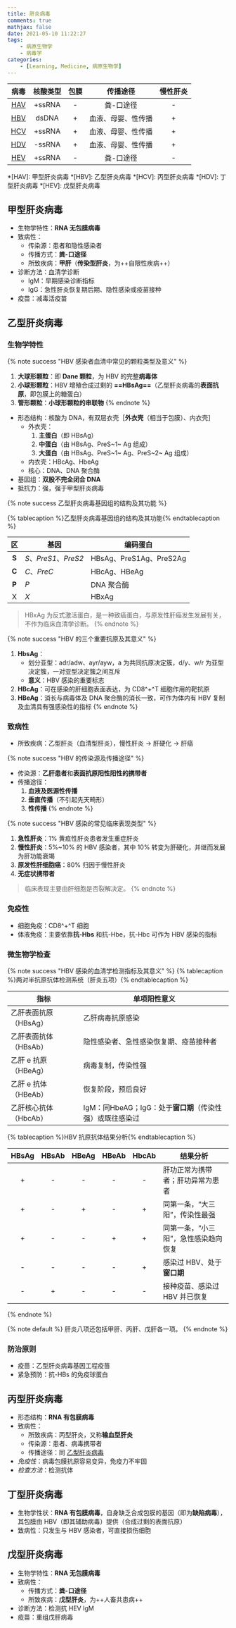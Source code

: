 ```yaml
---
title: 肝炎病毒
comments: true
mathjax: false
date: 2021-05-10 11:22:27
tags:
    - 病原生物学
    - 病毒学
categories:
    - [Learning, Medicine, 病原生物学]
---
```


| 病毒 | 核酸类型 | 包膜 |      传播途径      | 慢性肝炎 |
|:----:|:--------:|:----:|:------------------:|:--------:|
|  [HAV](#甲型肝炎病毒) |  +ssRNA  |   -  |      粪-口途径     |     -    |
|  [HBV](#乙型肝炎病毒) |   dsDNA  |   +  | 血液、母婴、性传播 |     +    |
|  [HCV](#丙型肝炎病毒) |  +ssRNA  |   +  | 血液、母婴、性传播 |     +    |
|  [HDV](#丁型肝炎病毒) |  -ssRNA  |   +  | 血液、母婴、性传播 |     +    |
|  [HEV](#戊型肝炎病毒) |  +ssRNA  |   -  |      粪-口途径     |     -    |

*[HAV]: 甲型肝炎病毒
*[HBV]: 乙型肝炎病毒
*[HCV]: 丙型肝炎病毒
*[HDV]: 丁型肝炎病毒
*[HEV]: 戊型肝炎病毒

<!-- more -->

## 甲型肝炎病毒

- 生物学特性：**RNA 无包膜病毒**
- 致病性：
    - 传染源：患者和隐性感染者
    - 传播方式：**粪-口途径**
    - 所致疾病：**甲肝**（**传染型肝炎**，为++自限性疾病++）
- 诊断方法：血清学诊断
    - IgM：早期感染诊断指标
    - IgG：急性肝炎恢复期后期、隐性感染或疫苗接种
- 疫苗：减毒活疫苗

## 乙型肝炎病毒

### 生物学特性

{% note success "HBV 感染者血清中常见的颗粒类型及意义" %}
1. **大球形颗粒**：即 **Dane 颗粒**，为 HBV 的完整**病毒体**
2. **小球形颗粒**：HBV 增殖合成过剩的 **==HBsAg==**（乙型肝炎病毒的**表面抗原**，即包膜上的糖蛋白）
3. **管形颗粒**：**小球形颗粒的串联物**
{% endnote %}

- 形态结构：核酸为 DNA，有双层衣壳［**外衣壳**（相当于包膜）、内衣壳］
    - 外衣壳：
        1. **主蛋白**（即 HBsAg）
        2. **中蛋白**（由 HBsAg、PreS~1~ Ag 组成）
        3. **大蛋白**（由 HBsAg、PreS~1~ Ag、PreS~2~ Ag 组成）
    - 内衣壳：HBcAg、HbeAg
    - 核心：DNA、DNA 聚合酶
- 基因组：**双股不完全闭合 DNA**
- 抵抗力：强，强于甲型肝炎病毒

{% note success 乙型肝炎病毒基因组的结构及其功能 %}

{% tablecaption %}乙型肝炎病毒基因组的结构及其功能{% endtablecaption %}

| 区 | 基因            | 编码蛋白                |
|:--:|-----------------|-------------------------|
| **S**  | *S*、*PreS1*、*PreS2* | HBsAg、PreS1Ag、PreS2Ag |
| **C**  | *C*、*PreC*         | HBcAg、HBeAg            |
| **P**  | *P*               | DNA 聚合酶              |
| X  | *X*               | HBxAg                   |

> HBxAg 为反式激活蛋白，是一种致癌蛋白，与原发性肝癌发生发展有关，不作为临床血清学诊断。
{% endnote %}

{% note success "HBV 的三个重要抗原及其意义" %}
1. **HbsAg**：
    - 划分亚型：adr/adw、ayr/ayw，a 为共同抗原决定簇，d/y、w/r 为亚型决定簇，一对亚型决定簇之间互斥
    - **意义**：HBV 感染的重要标志
2. **HBcAg**：可在感染的肝细胞表面表达，为 CD8^+^T 细胞作用的靶抗原
3. **HBeAg**：消长与病毒体及 DNA 聚合酶的消长一致，可作为体内有 HBV 复制及血清具有强感染性的指标
{% endnote %}

### 致病性

- 所致疾病：乙型肝炎（血清型肝炎），慢性肝炎 → 肝硬化 → 肝癌

{% note success "HBV 的传染源及传播途径" %}
- 传染源：**乙肝患者**和**表面抗原阳性阳性的携带者**
- 传播途径：
    1. **血液及医源性传播**
    2. **垂直传播**（不引起先天畸形）
    3. **性传播**
{% endnote %}

{% note success "HBV 感染的常见临床表现类型" %}
1. **急性肝炎**：1% 黄疸性肝炎患者发生重症肝炎
2. **慢性肝炎**：5%~10% 的 HBV 感染者，其中 10% 转变为肝硬化，并继而发展为肝功能衰竭
3. **原发性肝细胞癌**：80% 归因于慢性肝炎
4. **无症状携带者**

> 临床表现主要由肝细胞是否裂解决定。
{% endnote %}

### 免疫性

- 细胞免疫：CD8^+^T 细胞
- 体液免疫：主要依靠**抗-Hbs** 和抗-Hbe，抗-Hbc 可作为 HBV 感染的指标

### 微生物学检查

{% note success "HBV 感染的血清学检测指标及其意义" %}
{% tablecaption %}两对半抗原抗体检测系统（肝炎五项）{% endtablecaption %}

| 指标                  | 单项阳性意义                                          |
|-----------------------|-------------------------------------------------------|
| 乙肝表面抗原（HBsAg） | 乙肝病毒抗原感染                                      |
| 乙肝表面抗体（HBsAb） | 隐性感染者、急性感染恢复期、疫苗接种者                |
| 乙肝 e 抗原（HBeAg）  | 病毒复制，传染性强                                    |
| 乙肝 e 抗体（HBeAb）  | 恢复阶段，预后良好                                    |
| 乙肝核心抗体（HbcAb） | IgM：同HbeAG；IgG：处于**窗口期**（传染性强）或既往感染过 |

{% tablecaption %}HBV 抗原抗体结果分析{% endtablecaption %}

| HBsAg | HBsAb | HBeAg | HBeAb | HbcAb | 结果分析                             |
|:-----:|:-----:|:-----:|:-----:|:-----:|--------------------------------------|
|   +   |   -   |   -   |   -   |   -   | 肝功正常为携带者；肝功异常为患者     |
|   +   |   -   |   +   |   -   |   +   | 同第一条，“大三阳”，传染性最强       |
|   +   |   -   |   -   |   +   |   +   | 同第一条，“小三阳”，急性感染趋向恢复 |
|   -   |   -   |   -   |   -   |   +   | 感染过 HBV、处于**窗口期**               |
|   -   |   +   |   -   |   -   |   -   | 接种疫苗、感染过 HBV 并已恢复        |
{% endnote %}

{% note default %}
肝炎八项还包括甲肝、丙肝、戊肝各一项。
{% endnote %}

### 防治原则

- 疫苗：乙型肝炎病毒基因工程疫苗
- 紧急预防：抗-HBs 的免疫球蛋白

## 丙型肝炎病毒

- 形态结构：**RNA 有包膜病毒**
- 致病性：
    - 所致疾病：丙型肝炎，又称**输血型肝炎**
    - 传染源：患者、病毒携带者
    - 传播途径：同 [乙型肝炎病毒](#乙型肝炎病毒)
- *免疫性*：病毒包膜抗原容易变异，免疫力不牢固
- *检查方法*：检测抗体

## 丁型肝炎病毒

- 生物学性状：**RNA 有包膜病毒**，自身缺乏合成包膜的基因（即为**缺陷病毒**），其包膜由 HBV（即其辅助病毒）提供（合成过剩的表面抗原）
- 致病性：只发生与 HBV 感染者，可直接损伤细胞

## 戊型肝炎病毒

- 生物学特性：**RNA 无包膜病毒**
- 致病性：
    - 传播方式：**粪-口途径**
    - 所致疾病：**戊型肝炎**，为++人畜共患病++
- 诊断方法：检测抗 HEV IgM
- 疫苗：重组戊肝病毒

